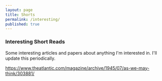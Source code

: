 ```yaml
---
layout: page
title: Shorts
permalink: /interesting/
published: true
---
```

### Interesting Short Reads
Some interesting articles and papers about anything I'm interested in. I'll update this periodically.

https://www.theatlantic.com/magazine/archive/1945/07/as-we-may-think/303881/
